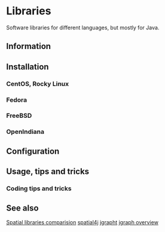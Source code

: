 # Libraries

Software libraries for different languages, but mostly for Java.

## Information

## Installation

### CentOS, Rocky Linux

### Fedora

### FreeBSD

### OpenIndiana

## Configuration

## Usage, tips and tricks

### Coding tips and tricks

## See also

[Spatial libraries comparision](https://link.springer.com/article/10.1007/s41019-020-00147-9/tables/1)
[spatial4j](https://github.com/locationtech/spatial4j)
[jgrapht](https://jgrapht.org/)
[jgraph overview](https://jgrapht.org/guide/UserOverview#hello-jgrapht)
